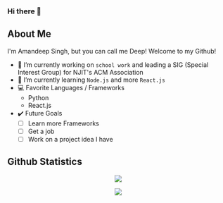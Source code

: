 ### Hi there 👋

## About Me

I'm Amandeep Singh, but you can call me Deep! Welcome to my Github!

- 🔭 I’m currently working on `school work` and leading a SIG (Special Interest Group) for NJIT's ACM Association
- 🌱 I’m currently learning `Node.js` and more `React.js`
- 💻 Favorite Languages / Frameworks
  - Python
  - React.js
- ✔️ Future Goals
  - [ ] Learn more Frameworks
  - [ ] Get a job
  - [ ] Work on a project idea I have

<!--
**SinghSanity/SinghSanity** is a ✨ _special_ ✨ repository because its `README.md` (this file) appears on your GitHub profile.

Here are some ideas to get you started:

- 🔭 I’m currently working on ...
- 🌱 I’m currently learning ...
- 👯 I’m looking to collaborate on ...
- 🤔 I’m looking for help with ...
- 💬 Ask me about ...
- 📫 How to reach me: ...
- 😄 Pronouns: ...
- ⚡ Fun fact: ...
-->

## Github Statistics

<p align="center">
    <img src="https://github-readme-stats.vercel.app/api?username=SinghSanity&show_icons=true&theme=radical">
    <!-- DOCS: https://github.com/anuraghazra/github-readme-stats -->
</p>
<p align="center">
    <img src="https://github-readme-stats.vercel.app/api/top-langs/?username=SinghSanity&exclude_repo=github-readme-stats,anuraghazra.github.io&theme=radical">
</p>
